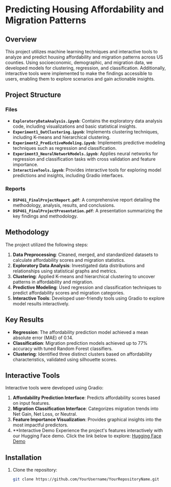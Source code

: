 # Predicting Housing Affordability and Migration Patterns

## Overview
This project utilizes machine learning techniques and interactive tools to analyze and predict housing affordability and migration patterns across US counties. Using socioeconomic, demographic, and migration data, we developed models for clustering, regression, and classification. Additionally, interactive tools were implemented to make the findings accessible to users, enabling them to explore scenarios and gain actionable insights.

## Project Structure

### Files
- **`ExploratoryDataAnalysis.ipynb`**: Contains the exploratory data analysis code, including visualizations and basic statistical insights.
- **`Experiment1_DatClustering.ipynb`**: Implements clustering techniques, including K-means and hierarchical clustering.
- **`Experiment2_PredictiveModeling.ipynb`**: Implements predictive modeling techniques such as regression and classification.
- **`Experiment3_NeuralNetworkModels.ipynb`**: Applies neural networks for regression and classification tasks with cross validation and feature importance.
- **`InteractiveTools.ipynb`**: Provides interactive tools for exploring model predictions and insights, including Gradio interfaces.

### Reports
- **`DSP461_FinalProjectReport.pdf`**: A comprehensive report detailing the methodology, analysis, results, and conclusions.
- **`DSP461_FinalProjectPresentation.pdf`**: A presentation summarizing the key findings and methodology.

## Methodology
The project utilized the following steps:
1. **Data Preprocessing**: Cleaned, merged, and standardized datasets to calculate affordability scores and migration statistics.
2. **Exploratory Data Analysis**: Investigated data distributions and relationships using statistical graphs and metrics.
3. **Clustering**: Applied K-means and hierarchical clustering to uncover patterns in affordability and migration.
4. **Predictive Modeling**: Used regression and classification techniques to predict affordability scores and migration categories.
5. **Interactive Tools**: Developed user-friendly tools using Gradio to explore model results interactively.

## Key Results
- **Regression**: The affordability prediction model achieved a mean absolute error (MAE) of 0.14.
- **Classification**: Migration prediction models achieved up to 77% accuracy with tuned Random Forest classifiers.
- **Clustering**: Identified three distinct clusters based on affordability characteristics, validated using silhouette scores.

## Interactive Tools
Interactive tools were developed using Gradio:
1. **Affordability Prediction Interface**: Predicts affordability scores based on input features.
2. **Migration Classification Interface**: Categorizes migration trends into Net Gain, Net Loss, or Neutral.
3. **Feature Importance Visualization**: Provides graphical insights into the most impactful predictors.
4. **Interactive Demo
Experience the project's features interactively with our Hugging Face demo. Click the link below to explore:
[Hugging Face Demo](https://huggingface.co/spaces/22tsangr/demo)

## Installation
1. Clone the repository:
   ```bash
   git clone https://github.com/YourUsername/YourRepositoryName.git
